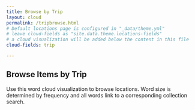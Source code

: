 ```yaml
---
title: Browse by Trip
layout: cloud
permalink: /tripbrowse.html
# Default locations page is configured in "_data/theme.yml"
# leave cloud-fields as "site.data.theme.locations-fields"
# a cloud visualization will be added below the content in this file
cloud-fields: trip

---
```


## Browse Items by Trip

Use this word cloud visualization to browse locations.
Word size is determined by frequency and all words link to a corresponding collection search.
